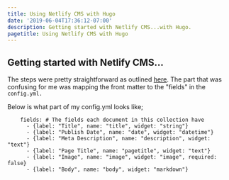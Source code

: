```yaml
---
title: Using Netlify CMS with Hugo
date: '2019-06-04T17:36:12-07:00'
description: Getting started with Netlify CMS...with Hugo.
pagetitle: Using Netlify CMS with Hugo
---
```

## Getting started with Netlify CMS...

The steps were pretty straightforward as outlined [here](https://www.netlifycms.org/docs/add-to-your-site/). The part that was confusing for me was mapping the front matter to the "fields" in the `config.yml.`

Below is what part of my config.yml looks like;

```
    fields: # The fields each document in this collection have
      - {label: "Title", name: "title", widget: "string"}
      - {label: "Publish Date", name: "date", widget: "datetime"}
      - {label: "Meta Description", name: "description", widget: "text"}
      - {label: "Page Title", name: "pagetitle", widget: "text"}
      - {label: "Image", name: "image", widget: "image", required: false}
      - {label: "Body", name: "body", widget: "markdown"}
```
